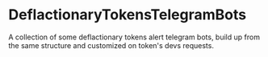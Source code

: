 # DeflactionaryTokensTelegramBots
A collection of some deflactionary tokens alert telegram bots, build up from the same structure and customized on token's devs requests.

